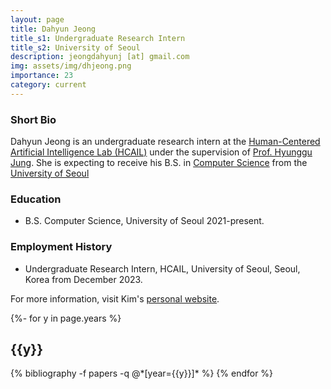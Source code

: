 ```yaml
---
layout: page
title: Dahyun Jeong
title_s1: Undergraduate Research Intern
title_s2: University of Seoul
description: jeongdahyunj [at] gmail.com
img: assets/img/dhjeong.png
importance: 23
category: current
---
```


### Short Bio
<p>Dahyun Jeong is an undergraduate research intern at the <a href="http://hcail.github.io">Human-Centered Artificial Intelligence Lab (HCAIL)</a> under the supervision of <a href="http://hyunggujung.com">Prof. Hyunggu Jung</a>.
She is expecting to receive his B.S. in <a href="https://engineering.uos.ac.kr/engineering/depart/cs/welcome.do">Computer Science</a> from the <a href="https://www.uos.ac.kr/">University of Seoul</a></p>

### Education
<ul>
<li> B.S. Computer Science, University of Seoul 2021-present.
</li>
</ul>

### Employment History
<ul>
<li>Undergraduate Research Intern, HCAIL, University of Seoul, Seoul, Korea from December 2023.
</li>
</ul>

For more information, visit Kim's [personal website](https://bronging.github.io).

<!-- _pages/publications.md -->
<div class="publications">

{%- for y in page.years %}
  <h2 class="year">{{y}}</h2>
  {% bibliography -f papers -q @*[year={{y}}]* %}
{% endfor %}

</div>
